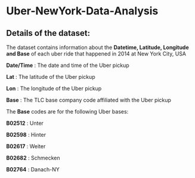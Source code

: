 # Uber-NewYork-Data-Analysis

## Details of the dataset:
The dataset contains information about the **Datetime, Latitude, Longitude and Base** of each uber ride that happened in 2014 at New York City, USA

**Date/Time** : The date and time of the Uber pickup

**Lat** : The latitude of the Uber pickup

**Lon** : The longitude of the Uber pickup

**Base** : The TLC base company code affiliated with the Uber pickup

The **Base** codes are for the following Uber bases:

**B02512** : Unter

**B02598** : Hinter

**B02617** : Weiter

**B02682** : Schmecken

**B02764** : Danach-NY
